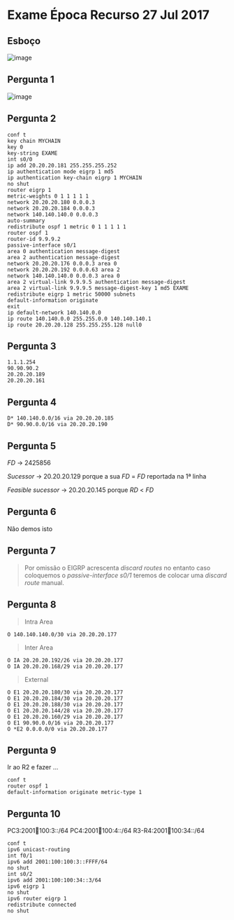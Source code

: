 # Exame Época Recurso 27 Jul 2017


## Esboço

![image](https://user-images.githubusercontent.com/12052283/123127504-3f4ef000-d442-11eb-96a4-33e017aff7f4.png)


## Pergunta 1

![image](https://user-images.githubusercontent.com/12052283/123127567-4d9d0c00-d442-11eb-97da-1ff45077aa42.png)


## Pergunta 2


```
conf t
key chain MYCHAIN
key 0
key-string EXAME
int s0/0
ip add 20.20.20.181 255.255.255.252
ip authentication mode eigrp 1 md5
ip authentication key-chain eigrp 1 MYCHAIN
no shut
router eigrp 1
metric-weights 0 1 1 1 1 1
network 20.20.20.180 0.0.0.3
network 20.20.20.184 0.0.0.3
network 140.140.140.0 0.0.0.3
auto-summary
redistribute ospf 1 metric 0 1 1 1 1 1
router ospf 1
router-id 9.9.9.2
passive-interface s0/1
area 0 authentication message-digest
area 2 authentication message-digest
network 20.20.20.176 0.0.0.3 area 0
network 20.20.20.192 0.0.0.63 area 2
network 140.140.140.0 0.0.0.3 area 0
area 2 virtual-link 9.9.9.5 authentication message-digest
area 2 virtual-link 9.9.9.5 message-digest-key 1 md5 EXAME
redistribute eigrp 1 metric 50000 subnets
default-information originate
exit
ip default-network 140.140.0.0
ip route 140.140.0.0 255.255.0.0 140.140.140.1
ip route 20.20.20.128 255.255.255.128 null0
```


## Pergunta 3

```
1.1.1.254
90.90.90.2
20.20.20.189
20.20.20.161
```

## Pergunta 4

```
D* 140.140.0.0/16 via 20.20.20.185
D* 90.90.0.0/16 via 20.20.20.190
```

## Pergunta 5

*FD* -> 2425856

*Sucessor* -> 20.20.20.129 porque a sua *FD* = *FD* reportada na 1ª linha

*Feasible sucessor* -> 20.20.20.145 porque *RD* < *FD*


## Pergunta 6

Não demos isto


## Pergunta 7

> Por omissão o EIGRP acrescenta *discard routes* no entanto caso coloquemos o *passive-interface s0/1* teremos de colocar uma *discard route* manual.


## Pergunta 8

> Intra Area

```
O 140.140.140.0/30 via 20.20.20.177
```

> Inter Area

```
O IA 20.20.20.192/26 via 20.20.20.177
O IA 20.20.20.168/29 via 20.20.20.177
```

> External

```
O E1 20.20.20.180/30 via 20.20.20.177
O E1 20.20.20.184/30 via 20.20.20.177
O E1 20.20.20.188/30 via 20.20.20.177
O E1 20.20.20.144/28 via 20.20.20.177
O E1 20.20.20.160/29 via 20.20.20.177
O E1 90.90.0.0/16 via 20.20.20.177
O *E2 0.0.0.0/0 via 20.20.20.177
```

## Pergunta 9

Ir ao R2 e fazer ...

```
conf t
router ospf 1
default-information originate metric-type 1
```


## Pergunta 10

PC3:2001:100:100:3::/64
PC4:2001:100:100:4::/64
R3-R4:2001:100:100:34::/64


```
conf t
ipv6 unicast-routing
int f0/1
ipv6 add 2001:100:100:3::FFFF/64
no shut
int s0/2
ipv6 add 2001:100:100:34::3/64
ipv6 eigrp 1
no shut
ipv6 router eigrp 1
redistribute connected
no shut
```
